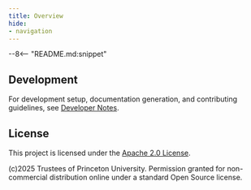 ```yaml
---
title: Overview
hide:
- navigation
---
```


--8<-- "README.md:snippet"

## **Development**

For development setup, documentation generation, and contributing guidelines, see [Developer Notes](devnotes.md).


## **License**

This project is licensed under the [Apache 2.0 License](https://www.apache.org/licenses/LICENSE-2.0.txt).

(c)2025 Trustees of Princeton University. Permission granted for non-commercial
distribution online under a standard Open Source license.
